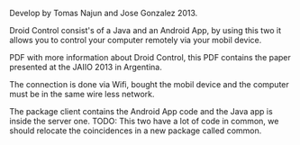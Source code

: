 Develop by Tomas Najun and Jose Gonzalez 2013.

Droid Control consist's of a Java and an Android App, by using this two it allows you to control your computer remotely via your mobil device.

PDF with more information about Droid Control, this PDF contains the paper presented at the JAIIO 2013 in Argentina.

The connection is done via Wifi, bought the mobil device and the computer must be in the same wire less network.

The package client contains the Android App code and the Java app is inside the server one.
TODO: This two have a lot of code in common, we should relocate the coincidences in a new package called common.
